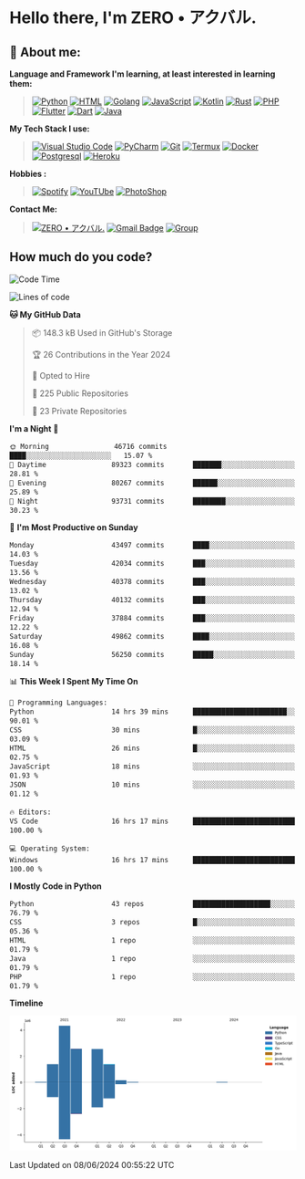 # **Hello there**, I'm ZERO • アクバル.

## 👦 **About me**:

**Language and Framework I'm learning, at least interested in learning them:**

> [![Python](https://badges.aleen42.com/src/python.svg)](https://python.org)
> [![HTML](https://img.shields.io/badge/-HTML-%232c3e50?style=flat&logo=php)](https://whatwg.org)
> [![Golang](https://badges.aleen42.com/src/golang.svg)](https://golang.org)
> [![JavaScript](https://badges.aleen42.com/src/javascript.svg)](https://nodejs.org)
> [![Kotlin](https://badges.aleen42.com/src/kotlin.svg)](https://kotlinlang.org)
> [![Rust](https://img.shields.io/badge/-rust-%232c3e50?style=flat&logo=rust)](https://rust-lang.org)
> [![PHP](https://img.shields.io/badge/-php-%232c3e50?style=flat&logo=php)](https://www.php.net)
> [![Flutter](https://img.shields.io/badge/-flutter-%232c3e50?style=flat&logo=flutter)](https://flutter.dev)
> [![Dart](https://img.shields.io/badge/-dart-%232c3e50?style=flat&logo=dart)](https://dart.dev)
> [![Java](https://badges.aleen42.com/src/java.svg)](https://www.java.com/en)

**My Tech Stack I use:**

> [![Visual Studio Code](https://badges.aleen42.com/src/visual_studio_code.svg)](https://code.visualstudio.com)
> [![PyCharm](https://img.shields.io/badge/-pycharm-%23007ACC?style=flat&logo=pycharm&logoColor=black&color=black&labelColor=green)](https://www.jetbrains.com/pycharm)
> [![Git](https://img.shields.io/badge/-Git-%23F05032?style=flat&logo=git&logoColor=%23ffffff)](https://git-scm.com)
> [![Termux](https://img.shields.io/badge/-Termux-%232c3e50?style=flat&logo=typescript)](https://termux.com)
> [![Docker](https://badges.aleen42.com/src/docker.svg)](https://www.docker.com/)
> [![Postgresql](https://img.shields.io/badge/-Postgresql-%232c3e50?style=flat&logo=postgresql)](https://postgresql.org)
> [![Heroku](https://img.shields.io/badge/-Heroku-purple?style=flat&logo=heroku)](https://heroku.com)

**Hobbies :**

> [![Spotify](https://badges.aleen42.com/src/spotify.svg)](https://spotify.com)
> [![YouTUbe](https://badges.aleen42.com/src/youtube.svg)](https://spotify.com)
> [![PhotoShop](https://badges.aleen42.com/src/photoshop.svg)](https://www.adobe.com/products/photoshop.html)

**Contact Me:**

> [![ZERO • アクバル.](https://badges.aleen42.com/src/telegram.svg)](https://t.me/Anomaliii)
> [![Gmail Badge](https://img.shields.io/badge/-ryomensukuna83@gmail.com-c14438?style=flat&logo=Gmail&logoColor=white)](https://ryomensukuna83@gmail.com)
> [![Group](https://img.shields.io/badge/dynamic/json?logo=telegram&label=%40RandomAnimeIndonesia&labelColor=282c34&suffix=+members&color=2CA5E0&query=%24.data.totalSubs&url=https%3A%2F%2Fapi.spencerwoo.com%2Fsubstats%2F%3Fsource%3Dtelegram%26queryKey%3DGrup_Anime_Random&longCache=true%22)](https://t.me/Grup_Anime_Random)
 

## **How much do you code?**

<!--START_SECTION:waka-->
![Code Time](http://img.shields.io/badge/Code%20Time-984%20hrs%2025%20mins-blue)

![Lines of code](https://img.shields.io/badge/From%20Hello%20World%20I%27ve%20Written-12.4%20million%20lines%20of%20code-blue)

**🐱 My GitHub Data** 

> 📦 148.3 kB Used in GitHub's Storage 
 > 
> 🏆 26 Contributions in the Year 2024
 > 
> 💼 Opted to Hire
 > 
> 📜 225 Public Repositories 
 > 
> 🔑 23 Private Repositories 
 > 
**I'm a Night 🦉** 

```text
🌞 Morning                46716 commits       ████░░░░░░░░░░░░░░░░░░░░░   15.07 % 
🌆 Daytime                89323 commits       ███████░░░░░░░░░░░░░░░░░░   28.81 % 
🌃 Evening                80267 commits       ██████░░░░░░░░░░░░░░░░░░░   25.89 % 
🌙 Night                  93731 commits       ████████░░░░░░░░░░░░░░░░░   30.23 % 
```
📅 **I'm Most Productive on Sunday** 

```text
Monday                   43497 commits       ████░░░░░░░░░░░░░░░░░░░░░   14.03 % 
Tuesday                  42034 commits       ███░░░░░░░░░░░░░░░░░░░░░░   13.56 % 
Wednesday                40378 commits       ███░░░░░░░░░░░░░░░░░░░░░░   13.02 % 
Thursday                 40132 commits       ███░░░░░░░░░░░░░░░░░░░░░░   12.94 % 
Friday                   37884 commits       ███░░░░░░░░░░░░░░░░░░░░░░   12.22 % 
Saturday                 49862 commits       ████░░░░░░░░░░░░░░░░░░░░░   16.08 % 
Sunday                   56250 commits       █████░░░░░░░░░░░░░░░░░░░░   18.14 % 
```


📊 **This Week I Spent My Time On** 

```text
💬 Programming Languages: 
Python                   14 hrs 39 mins      ███████████████████████░░   90.01 % 
CSS                      30 mins             █░░░░░░░░░░░░░░░░░░░░░░░░   03.09 % 
HTML                     26 mins             █░░░░░░░░░░░░░░░░░░░░░░░░   02.75 % 
JavaScript               18 mins             ░░░░░░░░░░░░░░░░░░░░░░░░░   01.93 % 
JSON                     10 mins             ░░░░░░░░░░░░░░░░░░░░░░░░░   01.12 % 

🔥 Editors: 
VS Code                  16 hrs 17 mins      █████████████████████████   100.00 % 

💻 Operating System: 
Windows                  16 hrs 17 mins      █████████████████████████   100.00 % 
```

**I Mostly Code in Python** 

```text
Python                   43 repos            ███████████████████░░░░░░   76.79 % 
CSS                      3 repos             █░░░░░░░░░░░░░░░░░░░░░░░░   05.36 % 
HTML                     1 repo              ░░░░░░░░░░░░░░░░░░░░░░░░░   01.79 % 
Java                     1 repo              ░░░░░░░░░░░░░░░░░░░░░░░░░   01.79 % 
PHP                      1 repo              ░░░░░░░░░░░░░░░░░░░░░░░░░   01.79 % 
```



**Timeline**

![Lines of Code chart](https://raw.githubusercontent.com/Ryomen-Sukuna/Ryomen-Sukuna/master/assets/bar_graph.png)


 Last Updated on 08/06/2024 00:55:22 UTC
<!--END_SECTION:waka-->

